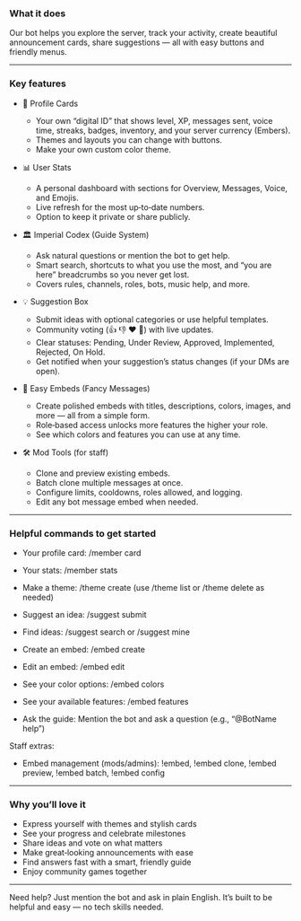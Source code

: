 ### What it does
Our bot helps you explore the server, track your activity, create beautiful announcement cards, share suggestions — all with easy buttons and friendly menus.

---

### Key features

- 🎨 Profile Cards
  - Your own “digital ID” that shows level, XP, messages sent, voice time, streaks, badges, inventory, and your server currency (Embers).
  - Themes and layouts you can change with buttons.
  - Make your own custom color theme.

- 📊 User Stats
  - A personal dashboard with sections for Overview, Messages, Voice, and Emojis.
  - Live refresh for the most up‑to‑date numbers.
  - Option to keep it private or share publicly.

- 🏛️ Imperial Codex (Guide System)
  - Ask natural questions or mention the bot to get help.
  - Smart search, shortcuts to what you use the most, and “you are here” breadcrumbs so you never get lost.
  - Covers rules, channels, roles, bots, music help, and more.

- 💡 Suggestion Box
  - Submit ideas with optional categories or use helpful templates.
  - Community voting (👍 👎 ❤️ 🤔) with live updates.
  - Clear statuses: Pending, Under Review, Approved, Implemented, Rejected, On Hold.
  - Get notified when your suggestion’s status changes (if your DMs are open).

- 🧱 Easy Embeds (Fancy Messages)
  - Create polished embeds with titles, descriptions, colors, images, and more — all from a simple form.
  - Role‑based access unlocks more features the higher your role.
  - See which colors and features you can use at any time.

- 🛠️ Mod Tools (for staff)
  - Clone and preview existing embeds.
  - Batch clone multiple messages at once.
  - Configure limits, cooldowns, roles allowed, and logging.
  - Edit any bot message embed when needed.

---

### Helpful commands to get started

- Your profile card: /member card
- Your stats: /member stats
- Make a theme: /theme create (use /theme list or /theme delete as needed)

- Suggest an idea: /suggest submit
- Find ideas: /suggest search or /suggest mine

- Create an embed: /embed create
- Edit an embed: /embed edit
- See your color options: /embed colors
- See your available features: /embed features

- Ask the guide: Mention the bot and ask a question (e.g., “@BotName help”)

Staff extras:
- Embed management (mods/admins): !embed, !embed clone, !embed preview, !embed batch, !embed config

---

### Why you’ll love it

- Express yourself with themes and stylish cards
- See your progress and celebrate milestones
- Share ideas and vote on what matters
- Make great‑looking announcements with ease
- Find answers fast with a smart, friendly guide
- Enjoy community games together

---

Need help? Just mention the bot and ask in plain English. It’s built to be helpful and easy — no tech skills needed.

